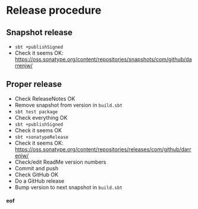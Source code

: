 # Release procedure

## Snapshot release

* `sbt +publishSigned`
* Check it seems OK: https://oss.sonatype.org/content/repositories/snapshots/com/github/darrenjw/


## Proper release

* Check ReleaseNotes OK
* Remove snapshot from version in `build.sbt`
* `sbt test package`
* Check everything OK
* `sbt +publishSigned`
* Check it seems OK
* `sbt +sonatypeRelease`
* Check it seems OK: https://oss.sonatype.org/content/repositories/releases/com/github/darrenjw/
* Check/edit ReadMe version numbers
* Commit and push
* Check GitHub OK
* Do a GitHub release
* Bump version to next snapshot in `build.sbt`



#### eof


